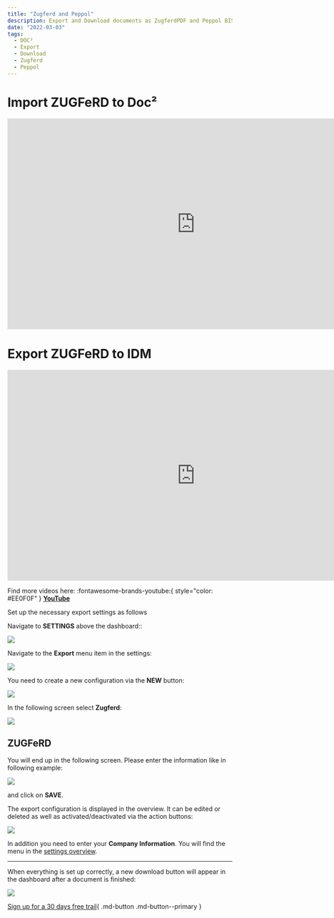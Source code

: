 ```yaml
---
title: "Zugferd and Peppol"
description: Export and Download documents as ZugferdPDF and Peppol BIS Billing
date: "2022-03-03"
tags:
  - DOC²
  - Export
  - Download
  - Zugferd
  - Peppol
---
```


# Import ZUGFeRD to Doc²

<div class="video-container">
<iframe width="840" height="472.5" src="https://www.youtube-nocookie.com/embed/e9ekKDj0rMU" frameborder="0" allow="accelerometer; autoplay; clipboard-write; encrypted-media; gyroscope; picture-in-picture" allowfullscreen></iframe>
</div>

# Export ZUGFeRD to IDM

<div class="video-container">
<iframe width="840" height="472.5" src="https://www.youtube-nocookie.com/embed/JUzkgCYdBU4" frameborder="0" allow="accelerometer; autoplay; clipboard-write; encrypted-media; gyroscope; picture-in-picture" allowfullscreen></iframe>
</div>

Find more videos here: :fontawesome-brands-youtube:{ style="color: #EE0F0F" } [__YouTube__](https://www.youtube.com/channel/UC19DwHXz5nwU2KBdtNr734g)


Set up the necessary export settings as follows

Navigate to **SETTINGS** above the dashboard::

![](/_images/doc2/DOC²_Dashboard_Settings.png)

Navigate to the **Export** menu item in the settings:

![](/_images/doc2/DOC²_Settings_Export.png)

You need to create a new configuration via the **NEW** button:

![](/_images/doc2/DOC²_ExportSettings_new.png)

In the following screen select **Zugferd**:

![](/_images/doc2/DOC²_ExportSettings_SelectIntegration_Zugferd.png)

## **ZUGFeRD**

You will end up in the following screen. Please enter the information like in following example:

![](/_images/doc2/DOC²_ExportSettings_Zugferd.png)

and click on **SAVE**.

The export configuration is displayed in the overview. It can be edited or deleted as well as activated/deactivated via the action buttons:

![](/_images/doc2/DOC²_ExportSettings_Zugferd_ON.png)

In addition you need to enter your **Company Information**. You will find the menu in the [settings overview](/doc2/company-information/).

* * *

When everything is set up correctly, a new download button will appear in the dashboard after a document is finished:

![](/_images/doc2/DOC²_Download_ZugferdPDF.png)



[Sign up for a 30 days free trail](https://app.polydocs.io){ .md-button .md-button--primary }
